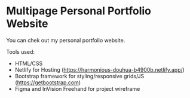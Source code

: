 # Multipage Personal Portfolio Website

You can chek out my personal portfolio website.

Tools used:

 - HTML/CSS
 - Netlify for Hosting (https://harmonious-douhua-b4900b.netlify.app/)
 - Bootstrap framework for styling/responsive grids/JS (https://getbootstrap.com)
 - Figma and InVision Freehand for project wireframe
